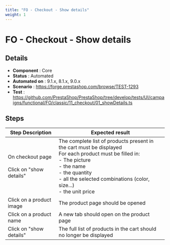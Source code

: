 ```yaml
---
title: "FO - Checkout - Show details"
weight: 1
---
```


# FO - Checkout - Show details
## Details
* **Component** : Core
* **Status** : Automated
* **Automated on** : 9.1.x, 8.1.x, 9.0.x
* **Scenario** : https://forge.prestashop.com/browse/TEST-1293
* **Test** : https://github.com/PrestaShop/PrestaShop/tree/develop/tests/UI/campaigns/functional/FO/classic/11_checkout/01_showDetails.ts

## Steps
| Step Description | Expected result |
| ----- | ----- |
| On checkout page<br><br>Click on "show details" | The complete list of products present in the cart must be displayed<br>For each product must be filled in:<br>- The picture<br>- the name<br>- the quantity<br>- all the selected combinations (color, size...)<br>- the unit price |
| Click on a product image | The product page should be opened |
| Click on a product name | A new tab should open on the product page |
| Click on "show details" | The full list of products in the cart should no longer be displayed |

